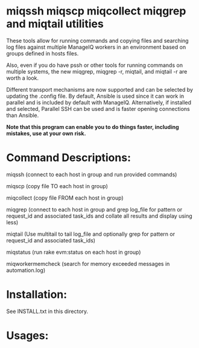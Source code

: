 # miqssh miqscp miqcollect miqgrep and miqtail utilities

These tools allow for running commands and copying files and searching log files against multiple ManageIQ workers in an environment based on groups defined in hosts files.

Also, even if you do have pssh or other tools for running commands on multiple systems, the new miqgrep, miqgrep -r, miqtail, and miqtail -r are worth a look.

Different transport mechanisms are now supported and can be selected by updating the .config file.  By default, Ansible is used since it can work in parallel and is included by default with ManageIQ.  Alternatively, if installed and selected, Parallel SSH can be used and is faster opening connections than Ansible.

**Note that this program can enable you to do things faster, including mistakes, use at your own risk.**

# Command Descriptions:

miqssh (connect to each host in group and run provided commands)

miqscp (copy file TO each host in group)

miqcollect (copy file FROM each host in group)

miqgrep (connect to each host in group and grep log_file for pattern or request_id and associated task_ids and collate all results and display using less)

miqtail (Use multitail to tail log_file and optionally grep for pattern or request_id and associated task_ids)

miqstatus (run rake evm:status on each host in group)

miqworkermemcheck (search for memory exceeded messages in automation.log)

# Installation:

See INSTALL.txt in this directory.

# Usages:
